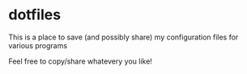 # dotfiles
This is a place to save (and possibly share) my configuration files for various programs

Feel free to copy/share whatevery you like!
